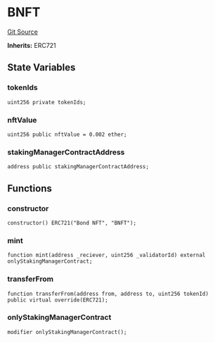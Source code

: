# BNFT
[Git Source](https://github.com/GadzeFinance/dappContracts/blob/c722006f91e5a8b00322356d0c967de90bbae6e0/src/BNFT.sol)

**Inherits:**
ERC721


## State Variables
### tokenIds

```solidity
uint256 private tokenIds;
```


### nftValue

```solidity
uint256 public nftValue = 0.002 ether;
```


### stakingManagerContractAddress

```solidity
address public stakingManagerContractAddress;
```


## Functions
### constructor


```solidity
constructor() ERC721("Bond NFT", "BNFT");
```

### mint


```solidity
function mint(address _reciever, uint256 _validatorId) external onlyStakingManagerContract;
```

### transferFrom


```solidity
function transferFrom(address from, address to, uint256 tokenId) public virtual override(ERC721);
```

### onlyStakingManagerContract


```solidity
modifier onlyStakingManagerContract();
```

